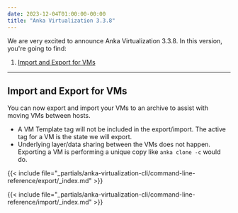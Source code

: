 ```yaml
---
date: 2023-12-04T01:00:00-00:00
title: "Anka Virtualization 3.3.8"
---
```


We are very excited to announce Anka Virtualization 3.3.8. In this version, you're going to find:

1. [Import and Export for VMs](#import-and-export)

---

## Import and Export for VMs

You can now export and import your VMs to an archive to assist with moving VMs between hosts.

- A VM Template tag will not be included in the export/import. The active tag for a VM is the state we will export.
- Underlying layer/data sharing between the VMs does not happen. Exporting a VM is performing a unique copy like `anka clone -c` would do.

{{< include file="_partials/anka-virtualization-cli/command-line-reference/export/_index.md" >}}

{{< include file="_partials/anka-virtualization-cli/command-line-reference/import/_index.md" >}}
